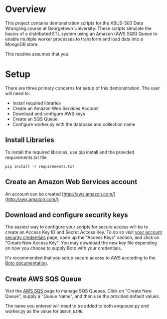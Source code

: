 # Overview

This project contains demonstration scripts for the XBUS-503 Data Wrangling course at Georgetown University.  These scripts simulate the basics of a distributed ETL system using an Amazon (AWS SQS) Queue to enable multiple worker processes to transform and load data into a MongoDB store.

This readme assumes that you 

# Setup

There are three primary concerns for setup of this demonstration.  The user will need to:

* Install required libraries
* Create an Amazon Web Services Account
* Download and configure AWS keys
* Create an SQS Queue
* Configure worker.py with the database and collection name

## Install Libraries

To install the required libraries, use pip install and the provided requirements.txt file.

	pip install -r requirements.txt
	
## Create an Amazon Web Services account

An account can be created [http://aws.amazon.com/](http://aws.amazon.com/).

## Download and configure security keys

The easiest way to configure your scripts for secure access will be to create an Access Key ID and Secret Access Key.  To do so visit [your account security credentials](https://console.aws.amazon.com/iam/home?#security_credential) page, open up the "Access Keys" section, and click on "Create New Access Key".  You may download the new key file depending on how you choose to supply Boto with your credentials.

It's recommended that you setup secure access to AWS according to the [Boto documentation](http://boto.readthedocs.org/en/latest/boto_config_tut.html).

## Create AWS SQS Queue

Visit the [AWS SQS](https://console.aws.amazon.com/sqs/) page to manage SQS Queues.  Click on "Create New Queue", supply a "Queue Name", and then use the provided default values.

The name you entered will need to be added to both enqueuer.py and worker.py as the value for `QUEUE_NAME`.